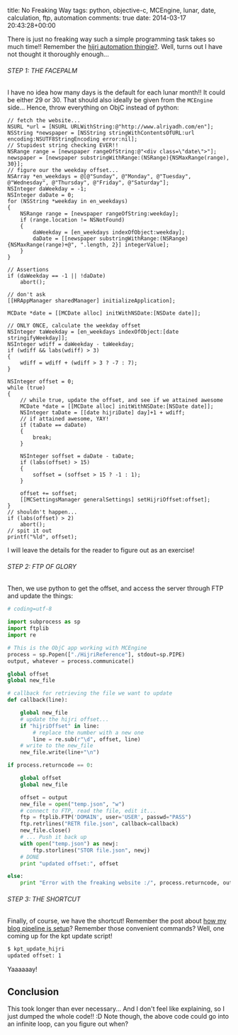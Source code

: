 title: No Freaking Way
tags: python, objective-c, MCEngine, lunar, date, calculation, ftp, automation
comments: true
date: 2014-03-17 20:43:28+00:00

There is just no freaking way such a simple programming task takes so much time!! Remember the [hijri automation thingie?]({filename}2014-03-17-automating-the-hijri-offset.md). Well, turns out I have not thought it thoroughly enough...

###### STEP 1: THE FACEPALM

I have no idea how many days is the default for each lunar month!! It could be either 29 or 30. That should also ideally be given from the `MCEngine` side... Hence, throw everything on ObjC instead of python:

```objc
// fetch the website...
NSURL *url = [NSURL URLWithString:@"http://www.alriyadh.com/en"];
NSString *newspaper = [NSString stringWithContentsOfURL:url encoding:NSUTF8StringEncoding error:nil];
// Stupidest string checking EVER!!
NSRange range = [newspaper rangeOfString:@"<div class=\"date\">"];
newspaper = [newspaper substringWithRange:(NSRange){NSMaxRange(range), 30}];
// figure our the weekday offset...
NSArray *en_weekdays = @[@"Sunday", @"Monday", @"Tuesday", @"Wednesday", @"Thursday", @"Friday", @"Saturday"];
NSInteger daWeekday = -1;
NSInteger daDate = 0;
for (NSString *weekday in en_weekdays)
{
    NSRange range = [newspaper rangeOfString:weekday];
    if (range.location != NSNotFound)
    {
        daWeekday = [en_weekdays indexOfObject:weekday];
        daDate = [[newspaper substringWithRange:(NSRange){NSMaxRange(range)+@", ".length, 2}] integerValue];
    }
}

// Assertions
if (daWeekday == -1 || !daDate)
    abort();

// don't ask
[[HRAppManager sharedManager] initializeApplication];

MCDate *date = [[MCDate alloc] initWithNSDate:[NSDate date]];

// ONLY ONCE, calculate the weekday offset
NSInteger taWeekday = [en_weekdays indexOfObject:[date stringifyWeekday]];
NSInteger wdiff = daWeekday - taWeekday;
if (wdiff && labs(wdiff) > 3)
{
    wdiff = wdiff + (wdiff > 3 ? -7 : 7);
}

NSInteger offset = 0;
while (true)
{
    // while true, update the offset, and see if we attained awesome
    MCDate *date = [[MCDate alloc] initWithNSDate:[NSDate date]];
    NSInteger taDate = [[date hijriDate] day]+1 + wdiff;
    // if attained awesome, YAY!
    if (taDate == daDate)
    {
        break;
    }
    
    NSInteger soffset = daDate - taDate;
    if (labs(offset) > 15)
    {
        soffset = (soffset > 15 ? -1 : 1);
    }
    
    offset += soffset;
    [[MCSettingsManager generalSettings] setHijriOffset:offset];
}
// shouldn't happen...
if (labs(offset) > 2)
    abort();
// spit it out
printf("%ld", offset);

```

I will leave the details for the reader to figure out as an exercise!

###### STEP 2: FTP OF GLORY

Then, we use python to get the offset, and access the server through FTP and update the things:

```python
# coding=utf-8

import subprocess as sp
import ftplib
import re

# This is the ObjC app working with MCEngine
process = sp.Popen(["./HijriReference"], stdout=sp.PIPE)
output, whatever = process.communicate()

global offset
global new_file

# callback for retrieving the file we want to update
def callback(line):

    global new_file
    # update the hijri offset...
    if "hijriOffset" in line:
        # replace the number with a new one
        line = re.sub(r"\d", offset, line)
    # write to the new_file
    new_file.write(line+"\n")

if process.returncode == 0:

    global offset
    global new_file

    offset = output
    new_file = open("temp.json", "w")
    # connect to FTP, read the file, edit it...
    ftp = ftplib.FTP('DOMAIN', user='USER', passwd="PASS")
    ftp.retrlines("RETR file.json", callback=callback)
    new_file.close()
    # ... Push it back up
    with open("temp.json") as newj:
        ftp.storlines("STOR file.json", newj)
    # DONE
    print "updated offset:", offset

else:
    print "Error with the freaking website :/", process.returncode, output


```

###### STEP 3: THE SHORTCUT

Finally, of course, we have the shortcut! Remember the post about [how my blog pipeline is setup]({filename}2014-03-16-blogging-with-octopress.md)? Remember those convenient commands? Well, one coming up for the kpt update script!

```bash
$ kpt_update_hijri 
updated offset: 1

```

Yaaaaaay!

## Conclusion

This took longer than ever necessary... And I don't feel like explaining, so I just dumped the whole code!! :D Note though, the above code could go into an infinite loop, can you figure out when?
